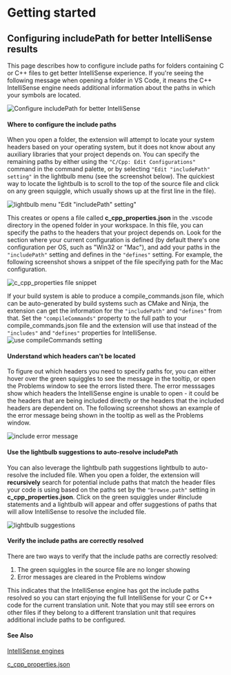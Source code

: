 # Getting started

## Configuring includePath for better IntelliSense results

This page describes how to configure include paths for folders containing C or C++ files to get better IntelliSense experience. If you're seeing the following message when opening a folder in VS Code, it means the C++ IntelliSense engine needs additional information about the paths in which your symbols are located.

![Configure includePath for better IntelliSense](https://github.com/Microsoft/vscode-cpptools/raw/master/Images/Configure%20includePath.PNG)

#### Where to configure the include paths

 When you open a folder, the extension will attempt to locate your system headers based on your operating system, but it does not know about any auxiliary libraries that your project depends on. You can specify the remaining paths by either using the `"C/Cpp: Edit Configurations"` command in the command palette, or by selecting `"Edit "includePath" setting"` in the lightbulb menu (see the screenshot below). The quickiest way to locate the lightbulb is to scroll to the top of the source file and click on any green squiggle, which usually shows up at the first line in the file).

 ![lightbulb menu "Edit "includePath" setting"](https://github.com/Microsoft/vscode-cpptools/raw/master/Images/Lightbulb.png)

This creates or opens a file called **c_cpp_properties.json** in the .vscode directory in the opened folder in your workspace.  In this file, you can specify the paths to the headers that your project depends on. Look for the section where your current configuration is defined (by default there's one configuration per OS, such as "Win32 or "Mac"), and add your paths in the `"includePath"` setting and defines in the `"defines"` setting. For example, the following screenshot shows a snippet of the file specifying path for the Mac configuration.

![c_cpp_properties file snippet](https://github.com/Microsoft/vscode-cpptools/raw/ronglu-edit/Images/c_cpp_properties%20file.PNG)

If your build system is able to produce a compile_commands.json file, which can be auto-generated by build systems such as CMake and Ninja, the extension can get the information for the `"includePath"` and `"defines"` from that.  Set the `"compileCommands"` property to the full path to your compile_commands.json file and the extension will use that instead of the `"includes"` and `"defines"` properties for IntelliSense. 
![use compileCommands setting](https://github.com/Microsoft/vscode-cpptools/raw/ronglu-edit/Images/compile_commands.png)

#### Understand which headers can't be located

To figure out which headers you need to specify paths for, you can either hover over the green squiggles to see the message in the tooltip, or open the Problems window to see the errors listed there. The error messsages show which headers the IntelliSense engine is unable to open - it could be the headers that are being included directly or the headers that the included headers are dependent on. The following screenshot shows an example of the error message being shown in the tooltip as well as the Problems window.

![include error message](https://github.com/Microsoft/vscode-cpptools/raw/master/Images/Include%20errors.png)

#### Use the lightbulb suggestions to auto-resolve includePath

You can also leverage the lightbulb path suggestions lightbulb to auto-resolve the included file. When you open a folder, the extension will **recursively** search for potential include paths that match the header files your code is using based on the paths set by the `"browse.path"` setting in **c_cpp_properties.json**. Click on the green squiggles under #include statements and a lightbulb will appear and offer suggestions of paths that will allow IntelliSense to resolve the included file.

![lightbulb suggestions](https://github.com/Microsoft/vscode-cpptools/raw/ronglu-edit/Images/lightbulb%20suggestion.png)

#### Verify the include paths are correctly resolved

There are two ways to verify that the include paths are correctly resolved:

1. The green squiggles in the source file are no longer showing
2. Error messages are cleared in the Problems window

This indicates that the IntelliSense engine has got the include paths resolved so you can start enjoying the full IntelliSense for your C or C++ code for the current translation unit. Note that you may still see errors on other files if they belong to a different translation unit that requires additional include paths to be configured.

#### See Also

[IntelliSense engines](https://github.com/Microsoft/vscode-cpptools/blob/ronglu-edit/Documentation/LanguageServer/IntelliSense%20engine.md)

[c_cpp_properties.json](https://github.com/Microsoft/vscode-cpptools/blob/ronglu-edit/Documentation/LanguageServer/c_cpp_properties.json.md)

